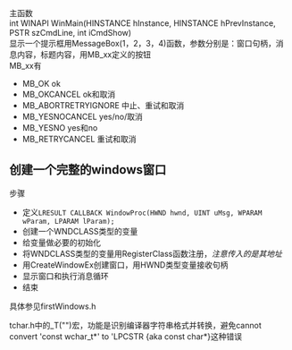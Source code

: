 主函数  
int WINAPI WinMain(HINSTANCE hInstance, HINSTANCE hPrevInstance, PSTR szCmdLine, int iCmdShow)  
显示一个提示框用MessageBox(1，2，3，4)函数，参数分别是：窗口句柄，消息内容，标题内容，用MB_xx定义的按钮  
MB_xx有  
* MB_OK                ok
* MB_OKCANCEL          ok和取消
* MB_ABORTRETRYIGNORE  中止、重试和取消
* MB_YESNOCANCEL       yes/no/取消
* MB_YESNO             yes和no
* MB_RETRYCANCEL       重试和取消

## 创建一个完整的windows窗口
步骤
* 定义```LRESULT CALLBACK WindowProc(HWND hwnd, UINT uMsg, WPARAM wParam, LPARAM lParam);```
* 创建一个WNDCLASS类型的变量
* 给变量做必要的初始化
* 将WNDCLASS类型的变量用RegisterClass函数注册，*注意传入的是其地址*
* 用CreateWindowEx创建窗口，用HWND类型变量接收句柄
* 显示窗口和执行消息循环
* 结束

具体参见firstWindows.h  

tchar.h中的_T("")宏，功能是识别编译器字符串格式并转换，避免cannot convert 'const wchar_t*' to 'LPCSTR {aka const char*}这种错误  